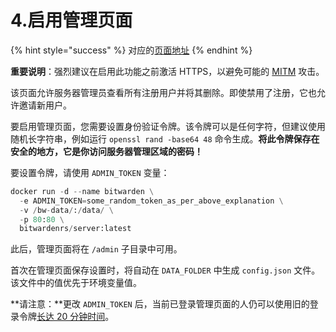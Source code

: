 # 4.启用管理页面

{% hint style="success" %}
对应的[页面地址](https://github.com/dani-garcia/bitwarden_rs/wiki/Enabling-admin-page)
{% endhint %}

**重要说明**：强烈建议在启用此功能之前激活 HTTPS，以避免可能的 [MITM](https://www.jianshu.com/p/a825de42ccbc) 攻击。

该页面允许服务器管理员查看所有注册用户并将其删除。即使禁用了注册，它也允许邀请新用户。

要启用管理页面，您需要设置身份验证令牌。该令牌可以是任何字符，但建议使用随机长字符串，例如运行 `openssl rand -base64 48` 命令生成。**将此令牌保存在安全的地方，它是你访问服务器管理区域的密码！**

要设置令牌，请使用 `ADMIN_TOKEN` 变量：

```python
docker run -d --name bitwarden \
  -e ADMIN_TOKEN=some_random_token_as_per_above_explanation \
  -v /bw-data/:/data/ \
  -p 80:80 \
  bitwardenrs/server:latest
```

此后，管理页面将在 `/admin` 子目录中可用。

首次在管理页面保存设置时，将自动在 `DATA_FOLDER` 中生成 `config.json` 文件。该文件中的值优先于环境变量值。

**请注意：**更改 `ADMIN_TOKEN` 后，当前已登录管理页面的人仍可以使用旧的登录令牌[长达 20 分钟时间](https://github.com/dani-garcia/bitwarden_rs/blob/master/src/api/admin.rs#L87)。

